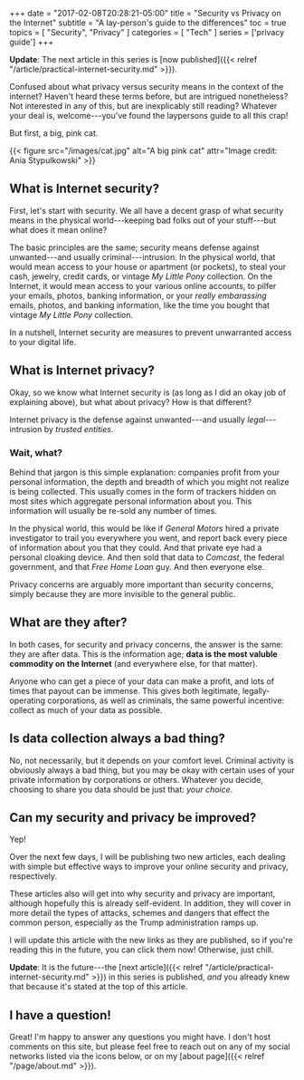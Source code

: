 +++
date = "2017-02-08T20:28:21-05:00"
title = "Security vs Privacy on the Internet"
subtitle = "A lay-person's guide to the differences"
toc = true
topics = [
  "Security",
  "Privacy"
]
categories = [
  "Tech"
]
series = ['privacy guide']
+++

**Update**: The next article in this series is [now published]({{< relref
"/article/practical-internet-security.md" >}}).

Confused about what privacy versus security means in the context of the
internet? Haven't heard these terms before, but are intrigued nonetheless? Not
interested in any of this, but are inexplicably still reading? Whatever your
deal is, welcome---you've found the laypersons guide to all this crap!

<!--more-->

But first, a big, pink cat.

{{< figure src="/images/cat.jpg" alt="A big pink cat" attr="Image credit: Ania Stypulkowski" >}}

## What is Internet security?

First, let's start with security. We all have a decent grasp of what security
means in the physical world---keeping bad folks out of your stuff---but what
does it mean online?

The basic principles are the same; security means defense against unwanted---and
usually criminal---intrusion. In the physical world, that
would mean access to your house or apartment (or pockets), to steal your cash,
jewelry, credit cards, or vintage *My Little Pony* collection.
On the Internet, it would mean access to your various online accounts,
to pilfer your emails, photos, banking information, or your *really embarassing*
emails, photos, and banking information, like the time you bought that vintage
*My Little Pony* collection.

In a nutshell, Internet security are measures to prevent unwarranted access to
your digital life.

## What is Internet privacy?

Okay, so we know what Internet security is (as long as I did an okay job of
explaining above), but what about privacy? How is that different?

Internet privacy is the defense against unwanted---and usually *legal*---
intrusion by *trusted entities*.

### Wait, what?

Behind that jargon is this simple explanation: companies profit from your
personal information, the depth and breadth of which you might not realize is
being collected. This usually comes in the form of trackers hidden on most
sites which aggregate personal information about you. This information will
usually be re-sold any number of times.

In the physical world, this would be like if *General Motors* hired a private
investigator to trail you everywhere you went, and report back every piece of
information about you that they could. And that private eye had a personal
cloaking device. And then sold that data to *Comcast*, the federal government,
and that *Free Home Loan* guy. And then everyone else.

Privacy concerns are arguably more important than security concerns, simply
because they are more invisible to the general public.

## What are they after?

In both cases, for security and privacy concerns, the answer is the same:
they are after data. This is the information age;
**data is the most valuble commodity on the Internet** (and everywhere else,
for that matter).

Anyone who can get a piece of your data can make a profit, and lots of times
that payout can be immense. This gives both legitimate, legally-operating
corporations, as well as criminals, the same powerful incentive: collect as
much of your data as possible.

## Is data collection always a bad thing?

No, not necessarily, but it depends on your comfort level. Criminal activity is
obviously always a bad thing, but you may be okay with certain uses of your
private information by corporations or others. Whatever you decide, choosing
to share you data should be just that: *your choice*.

## Can my security and privacy be improved?

Yep!

Over the next few days, I will be publishing two new articles, each dealing with
simple but effective ways to improve your online security and privacy,
respectively.

These articles also will get into why security and privacy are important,
although hopefully this is already self-evident. In addition, they will cover in
more detail the types of attacks, schemes and dangers that effect the common
person, especially as the Trump administration ramps up.

I will update this article with the new links as they are published, so
if you're reading this in the future, you can click them now!
Otherwise, just chill.

**Update**: It is the future---the [next article]({{< relref "/article/practical-internet-security.md" >}})
in this series is published, *and* you already knew that because it's stated at
the top of this article.

## I have a question!

Great! I'm happy to answer any questions you might have. I don't host comments
on this site, but please feel free to reach out on any of my social networks
listed via the icons below, or on my [about page]({{< relref "/page/about.md" >}}).
